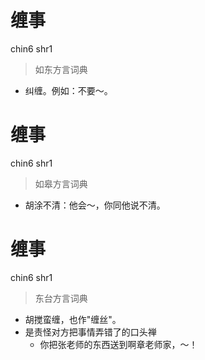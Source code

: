 # 缠事
chin6 shr1
> 如东方言词典
- 纠缠。例如：不要～。



# 缠事
chin6 shr1
> 如皋方言词典
- 胡涂不清：他会～，你同他说不清。

# 缠事
chin6 shr1
> 东台方言词典
- 胡搅蛮缠，也作"缠丝"。
- 是责怪对方把事情弄错了的口头禅
  - 你把张老师的东西送到啊章老师家，～！
